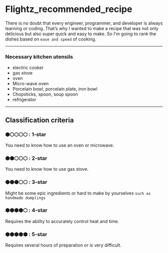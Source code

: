 # Flightz_recommended_recipe
There is no doubt that every engineer, programmer, and developer is always learning or coding. That’s why I wanted to make a recipe that was not only delicious but also super quick and easy to make. So I'm going to rank the dishes based on `ease and speed` of cooking.   

---  
 
### Necessary kitchen utensils 
* electric cooker
* gas stove
* oven
* Micro-wave oven
* Porcelain bowl, porcelain plate, iron bowl
* Chopsticks, spoon, soup spoon
* refrigerator

---

## Classification criteria
### ⬢⬡⬡⬡⬡ : **1-star**  
You need to know how to use an oven or microwave.

### ⬢⬢⬡⬡⬡ : **2-star**  
You need to know how to use gas stove.

### ⬢⬢⬢⬡⬡ : **3-star**  
Might be some epic ingredients or hard to make by yourselves `such as handmade dumplings`

### ⬢⬢⬢⬢⬡ : **4-star**  
Requires the ability to accurately control heat and time.

### ⬢⬢⬢⬢⬢ : **5-star**  
Requires several hours of preparation or is very difficult. 


